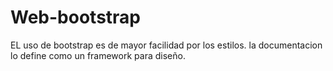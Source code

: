 # Web-bootstrap
EL uso de bootstrap es de mayor facilidad por los estilos.
la documentacion lo define como un framework para diseño.
